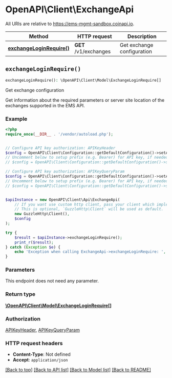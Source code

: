 # OpenAPI\Client\ExchangeApi

All URIs are relative to https://ems-mgmt-sandbox.coinapi.io.

Method | HTTP request | Description
------------- | ------------- | -------------
[**exchangeLoginRequire()**](ExchangeApi.md#exchangeLoginRequire) | **GET** /v1/exchanges | Get exchange configuration


## `exchangeLoginRequire()`

```php
exchangeLoginRequire(): \OpenAPI\Client\Model\ExchangeLoginRequire[]
```

Get exchange configuration

Get information about the required parameters or server site location of the exchanges supported in the EMS API.

### Example

```php
<?php
require_once(__DIR__ . '/vendor/autoload.php');


// Configure API key authorization: APIKeyHeader
$config = OpenAPI\Client\Configuration::getDefaultConfiguration()->setApiKey('X-CoinAPI-Key', 'YOUR_API_KEY');
// Uncomment below to setup prefix (e.g. Bearer) for API key, if needed
// $config = OpenAPI\Client\Configuration::getDefaultConfiguration()->setApiKeyPrefix('X-CoinAPI-Key', 'Bearer');

// Configure API key authorization: APIKeyQueryParam
$config = OpenAPI\Client\Configuration::getDefaultConfiguration()->setApiKey('apikey', 'YOUR_API_KEY');
// Uncomment below to setup prefix (e.g. Bearer) for API key, if needed
// $config = OpenAPI\Client\Configuration::getDefaultConfiguration()->setApiKeyPrefix('apikey', 'Bearer');


$apiInstance = new OpenAPI\Client\Api\ExchangeApi(
    // If you want use custom http client, pass your client which implements `GuzzleHttp\ClientInterface`.
    // This is optional, `GuzzleHttp\Client` will be used as default.
    new GuzzleHttp\Client(),
    $config
);

try {
    $result = $apiInstance->exchangeLoginRequire();
    print_r($result);
} catch (Exception $e) {
    echo 'Exception when calling ExchangeApi->exchangeLoginRequire: ', $e->getMessage(), PHP_EOL;
}
```

### Parameters

This endpoint does not need any parameter.

### Return type

[**\OpenAPI\Client\Model\ExchangeLoginRequire[]**](../Model/ExchangeLoginRequire.md)

### Authorization

[APIKeyHeader](../../README.md#APIKeyHeader), [APIKeyQueryParam](../../README.md#APIKeyQueryParam)

### HTTP request headers

- **Content-Type**: Not defined
- **Accept**: `application/json`

[[Back to top]](#) [[Back to API list]](../../README.md#endpoints)
[[Back to Model list]](../../README.md#models)
[[Back to README]](../../README.md)
